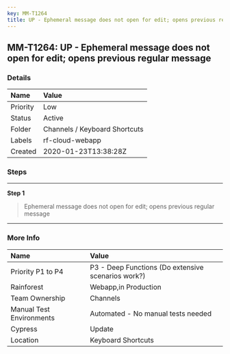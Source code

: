 ```yaml
---
key: MM-T1264
title: UP - Ephemeral message does not open for edit; opens previous regular message
---
```


## MM-T1264: UP - Ephemeral message does not open for edit; opens previous regular message

### Details

| Name     | Value                         |
| :------- | :---------------------------- |
| Priority | Low                           |
| Status   | Active                        |
| Folder   | Channels / Keyboard Shortcuts |
| Labels   | rf-cloud-webapp               |
| Created  | 2020-01-23T13:38:28Z          |

### Steps

<hr/>

**Step 1**

> <article>Ephemeral message does not open for edit; opens previous regular message</article>

<hr/>

### More Info

| Name                     | Value                                              |
| :----------------------- | :------------------------------------------------- |
| Priority P1 to P4        | P3 - Deep Functions (Do extensive scenarios work?) |
| Rainforest               | Webapp,in Production                               |
| Team Ownership           | Channels                                           |
| Manual Test Environments | Automated - No manual tests needed                 |
| Cypress                  | Update                                             |
| Location                 | Keyboard Shortcuts                                 |
